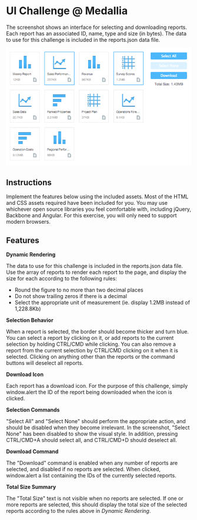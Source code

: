 # UI Challenge @ Medallia

The screenshot shows an interface for selecting and downloading reports. Each report has an associated ID, name, type and size (in bytes). The data to use for this challenge is included in the reports.json data file.

![](screenshot.png?raw=true)

## Instructions

Implement the features below using the included assets. Most of the HTML and CSS assets required have been included for you. You may use whichever open source libraries you feel comfortable with, including jQuery, Backbone and Angular. For this exercise, you will only need to support modern browsers.

## Features

**Dynamic Rendering**

The data to use for this challenge is included in the reports.json data file. Use the array of reports to render each report to the page, and display the size for each according to the following rules:

* Round the figure to no more than two decimal places
* Do not show trailing zeros if there is a decimal
* Select the appropriate unit of measurement (ie. display 1.2MB instead of 1,228.8Kb)

**Selection Behavior**

When a report is selected, the border should become thicker and turn blue. You can select a report by clicking on it, or add reports to the current selection by holding CTRL/CMD while clicking. You can also remove a report from the current selection by CTRL/CMD clicking on it when it is selected. Clicking on anything other than the reports or the command buttons will deselect all reports.

**Download Icon**

Each report has a download icon. For the purpose of this challenge, simply window.alert the ID of the report being downloaded when the icon is clicked.

**Selection Commands**

"Select All" and "Select None" should perform the appropriate action, and should be disabled when they become irrelevant. In the screenshot, "Select None" has been disabled to show the visual style. In addition, pressing CTRL/CMD+A should select all, and CTRL/CMD+D should deselect all.

**Download Command**

The "Download" command is enabled when any number of reports are selected, and disabled if no reports are selected. When clicked, window.alert a list containing the IDs of the currently selected reports.

**Total Size Summary**

The "Total Size" text is not visible when no reports are selected. If one or more reports are selected, this should display the total size of the selected reports according to the rules above in *Dynamic Rendering*.

